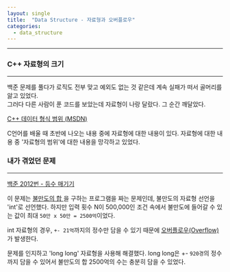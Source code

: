 ```yaml
---
layout: single
title:  "Data Structure - 자료형과 오버플로우"
categories:
  - data_structure
---
```


---

### C++ 자료형의 크기
---

백준 문제를 풀다가 로직도 전부 맞고 예외도 없는 것 같은데 계속 실패가 떠서 골머리를 앓고 있었다.  
그러다 다른 사람이 푼 코드를 보았는데 자료형이 나랑 달랐다. 그 순간 깨달았다.

[C++ 데이터 형식 범위 (MSDN)](https://learn.microsoft.com/ko-kr/cpp/cpp/data-type-ranges?view=msvc-170)

C언어를 배울 때 초반에 나오는 내용 중에 자료형에 대한 내용이 있다. 자료형에 대한 내용 중 '자료형의 범위'에 대한 내용을 망각하고 있었다.

### 내가 겪었던 문제
---

[백준 2012번 - 등수 매기기](https://www.acmicpc.net/problem/2012)

이 문제는 <u> 불만도의 합 </u>을 구하는 프로그램을 짜는 문제인데, 불만도의 자료형 선언을 'int'로 선언했다. 하지만 입력 횟수 N이 500,000인 조건 속에서 불만도에 들어갈 수 있는 값이 최대 `50만 x 50만 = 2500억`이었다.

int 자료형의 경우, `+- 21억`까지의 정수만 담을 수 있기 때문에 <u> 오버플로우(Overflow) </u>가 발생한다.

문제를 인지하고 'long long' 자료형을 사용해 해결했다. long long은 +- `920경`의 정수까지 담을 수 있어서 불만도의 합 2500억의 수는 충분히 담을 수 있었다.
